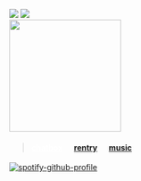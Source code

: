 ![](https://komarev.com/ghpvc/?username=massofthefermentingdregs&style=flat-square&color=000000&label=visitors)  ![](https://i.postimg.cc/MH2X6J9s/4d0cb6e7.gif) <br>
<img src="https://68.media.tumblr.com/b8c8a99992e2e2253835d1b7c1404076/tumblr_o3lhieXlsK1ustgzfo1_500.gif" width="200"/>  
 <blockquote>
 <h4> <a href="https://neospring.org/@soul/" style="color: white;">chatbox</a>⠀⠀<a href="https://rentry.co/lee">rentry</a>⠀⠀<a href="https://www.last.fm/user/zygothe">music</a> </h4>
 </blockquote>
<div id="header" align="left">
 
[![spotify-github-profile](https://spotify-github-profile.kittinanx.com/api/view?uid=elgjykck3q0llbegql1o5o61u&cover_image=true&theme=natemoo-re&show_offline=false&background_color=191515&interchange=false&bar_color=6e6e6e&bar_color_cover=false)](https://github.com/kittinan/spotify-github-profile)
